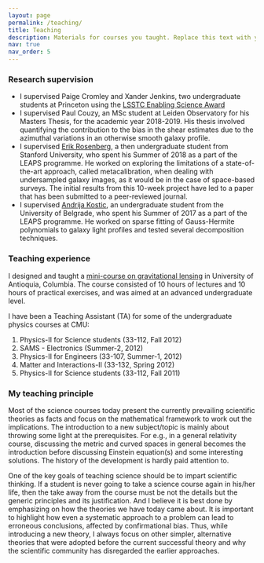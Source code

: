 ```yaml
---
layout: page
permalink: /teaching/
title: Teaching
description: Materials for courses you taught. Replace this text with your description.
nav: true
nav_order: 5
---
```


### Research supervision


- I supervised Paige Cromley and Xander Jenkins, two undergraduate students at Princeton using the [LSSTC Enabling Science Award](https://www.lsstcorporation.org/node/269)
- I supervised Paul Couzy, an MSc student at Leiden Observatory for his Masters Thesis, for the academic year 2018-2019.
  His thesis involved quantifying the contribution to the bias in the shear estimates due to the azimuthal variations in an otherwise smooth galaxy profile.
- I supervised [Erik Rosenberg](https://www.ast.cam.ac.uk/people/erik.rosenberg), a then undergraduate student from Stanford University, who spent his Summer of 2018 as a part of the LEAPS programme.
  He worked on exploring the limitations of a state-of-the-art approach, called metacalibration, when dealing with undersampled galaxy images, as it would be in the case of space-based surveys.
  The initial results from this 10-week project have led to a paper that has been submitted to a peer-reviewed journal.
- I supervised [Andrija Kostic](http://alas.matf.bg.ac.rs/~af14070), an undergraduate student from the University of Belgrade, who spent his Summer of 2017 as a part of the LEAPS programme. He worked on sparse fitting of Gauss-Hermite polynomials to galaxy light profiles and tested several decomposition techniques.


### Teaching experience


I designed and taught a [mini-course on gravitational lensing](https://sites.google.com/site/astrotwincolo/meetings/2017-5th-meeting?authuser=0) in University of Antioquia, Columbia. The course consisted of 10 hours of lectures and 10 hours of practical exercises, and was aimed at an advanced undergraduate level.

I have been a Teaching Assistant (TA) for some of the undergraduate physics courses at CMU:
			<a href="#" class="image right"><img src="images/teaching.jpg" alt="" /></a>

1. Physics-II for Science students (33-112, Fall 2012)
2. SAMS - Electronics (Summer-2, 2012)
3. Physics-II for Engineers (33-107, Summer-1, 2012)
4. Matter and Interactions-II (33-132, Spring 2012)
5. Physics-II for Science students (33-112, Fall 2011)


### My teaching principle


Most of the science courses today present the currently prevailing scientific theories as facts and focus on the mathematical framework to work out the implications.
The introduction to a new subject/topic is mainly about throwing some light at the prerequisites.
For e.g., in a general relativity course, discussing the metric and curved spaces in general becomes the introduction before discussing Einstein equation(s) and some interesting solutions.
The history of the development is hardly paid attention to.

One of the key goals of teaching science should be to impart scientific thinking.
If a student is never going to take a science course again in his/her life, then the take away from the course must be not the details but the generic principles and its justification.
And I believe it is best done by emphasizing on how the theories we have today came about.
It is important to highlight how even a systematic approach to a problem can lead to erroneous conclusions, affected by confirmational bias.
Thus, while introducing a new theory, I always focus on other simpler, alternative theories that were adopted before the current successful theory and why the scientific community has disregarded the earlier approaches.
